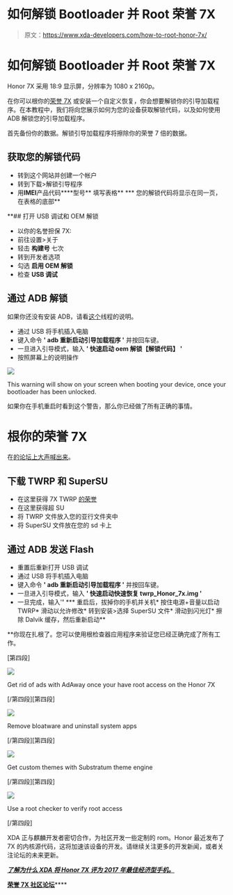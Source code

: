 # 如何解锁 Bootloader 并 Root 荣誉 7X

> 原文：<https://www.xda-developers.com/how-to-root-honor-7x/>

# 如何解锁 Bootloader 并 Root 荣誉 7X

Honor 7X 采用 18:9 显示屏，分辨率为 1080 x 2160p。

在你可以根你的[荣誉 7X](http://www.hihonor.com/global/products/mobile-phones/honor7x/index.html?utm_source=forum7x&utm_medium=MediumBuy&utm_campaign=201712_honor7x_lauch&utm_term=ad) 或安装一个自定义恢复，你会想要解锁你的引导加载程序。在本教程中，我们将向您展示如何为您的设备获取解锁代码，以及如何使用 ADB 解锁您的引导加载程序。

首先备份你的数据。解锁引导加载程序将擦除你的荣誉 7 倍的数据。

## 获取您的解锁代码

*   转到这个网站并创建一个帐户
*   转到下载>解锁引导程序
*   用****IMEI****产品代码****型号** 填写表格**
***   您的解锁代码将显示在同一页，在表格的底部**

 **## 打开 USB 调试和 OEM 解锁

*   以你的名誉担保 7X:
*   前往设置>关于
*   轻击 **构建号** 七次
*   转到开发者选项
*   勾选 **启用 OEM 解锁**
*   检查 **USB 调试**

## 通过 ADB 解锁

如果你还没有安装 ADB，请看[这个](http://forum.xda-developers.com/showthread.php?t=2588979)线程的说明。

*   通过 USB 将手机插入电脑
*   键入命令 **' adb 重新启动引导加载程序 '** 并按回车键。
*   一旦进入引导模式，输入 **' 快速启动 oem 解锁【解锁代码】 '**
*   按照屏幕上的说明操作

 <picture>![](img/461a95414b6f929f038a2424f31652f7.png)</picture> 

This warning will show on your screen when booting your device, once your bootloader has been unlocked.

如果你在手机重启时看到这个警告，那么你已经做了所有正确的事情。

# 根你的荣誉 7X

在[的论坛上大声喊出来](https://forum.xda-developers.com/honor-7x/development/how-to-root-honor-7x-international-t3716056)。

## 下载 TWRP 和 SuperSU

*   在这里获得 7X TWRP [的荣誉](https://androidfilehost.com/?fid=962021903579497006)
*   在这里获得超 SU
*   将 TWRP 文件放入您的亚行文件夹中
*   将 SuperSU 文件放在您的 sd 卡上

## 通过 ADB 发送 Flash

*   重置后重新打开 USB 调试
*   通过 USB 将手机插入电脑
*   键入命令 **' adb 重新启动引导加载程序 '** 并按回车键。
*   一旦进入引导模式，输入 **' 快速启动快速恢复 twrp_Honor_7x.img '**
*   一旦完成，输入'**'**
***   重启后，拔掉你的手机并关机*   按住电源+音量以启动 TWRP*   滑动以允许修改*   转到安装>选择 SuperSU 文件*   滑动到闪光灯*   擦除 Dalvik 缓存，然后重新启动**

 **你现在扎根了。您可以使用根检查器应用程序来验证您已经正确完成了所有工作。

[第四段]

 <picture>![](img/5d68e374cc9fd52c63ab5975c9a68bb9.png)</picture> 

Get rid of ads with AdAway once your have root access on the Honor 7X

[/第四段][第四段]

 <picture>![](img/7ad39f0f81e432ce2dd60afd21dbf5d9.png)</picture> 

Remove bloatware and uninstall system apps

[/第四段][第四段]

 <picture>![](img/f143a126c34b63e59de8c49e69736999.png)</picture> 

Get custom themes with Substratum theme engine

[/第四段][第四段]

 <picture>![](img/a4af83fe0c735c93cddff6d12b38ae20.png)</picture> 

Use a root checker to verify root access

[/第四段]

XDA 正与麒麟开发者密切合作，为社区开发一些定制的 rom。Honor 最近发布了 7X 的内核源代码，这将加速该设备的开发。请继续关注更多的开发新闻，或者关注论坛的未来更新。

[***了解为什么 XDA 将 Honor 7X 评为 2017 年最佳经济型手机。***](https://www.xda-developers.com/best-budget-phone-of-2017/)

[**荣誉 7X 社区论坛**](https://forum.xda-developers.com/honor-7x)****